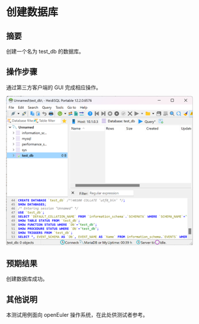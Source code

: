 # 创建数据库

## 摘要

创建一个名为 test_db 的数据库。

## 操作步骤

通过第三方客户端的 GUI 完成相应操作。

![创建数据库2](./img/创建数据库2.png)

## 预期结果

创建数据库成功。

## 其他说明

本测试用例面向 openEuler 操作系统，在此处供测试者参考。
